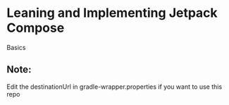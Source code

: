 # Leaning and Implementing Jetpack Compose

Basics

## Note:

Edit the destinationUrl in gradle-wrapper.properties if you want to use this repo